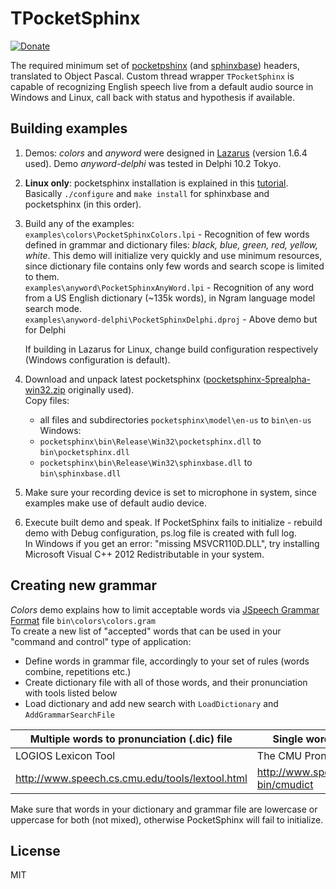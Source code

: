 # TPocketSphinx
[![Donate](https://www.paypalobjects.com/en_US/i/btn/btn_donateCC_LG.gif)](https://www.paypal.com/cgi-bin/webscr?cmd=_s-xclick&hosted_button_id=SSCM9JJLXA8UC)

The required minimum set of [pocketpshinx](https://github.com/cmusphinx/pocketsphinxpocketsphinx) (and [sphinxbase](https://github.com/cmusphinx/sphinxbase)) headers, translated to Object Pascal. Custom thread wrapper `TPocketSphinx` is capable of recognizing English speech live from a default audio source in Windows and Linux, call back with status and hypothesis if available.

## Building examples
1. Demos: *colors* and *anyword* were designed in [Lazarus](http://www.lazarus-ide.org/) (version 1.6.4 used). Demo *anyword-delphi* was tested in Delphi 10.2 Tokyo.
2. **Linux only**: pocketsphinx installation is explained in this [tutorial](http://cmusphinx.sourceforge.net/wiki/tutorialpocketsphinx). Basically `./configure` and `make install` for sphinxbase and pocketsphinx (in this order).
3. Build any of the examples:   
   `examples\colors\PocketSphinxColors.lpi` - Recognition of few words defined in grammar and dictionary files: *black, blue, green, red, yellow, white*. This demo will initialize very quickly and use minimum resources, since dictionary file contains only few words and search scope is limited to them.   
   `examples\anyword\PocketSphinxAnyWord.lpi` - Recognition of any word from a US English dictionary (~135k words), in Ngram language model search mode.   
   `examples\anyword-delphi\PocketSphinxDelphi.dproj` - Above demo but for Delphi   
   
   If building in Lazarus for Linux, change build configuration respectively (Windows configuration is default).
4. Download and unpack latest pocketsphinx ([pocketsphinx-5prealpha-win32.zip](https://sourceforge.net/projects/cmusphinx/files/pocketsphinx/5prealpha/pocketsphinx-5prealpha-win32.zip/download) originally used).   
Copy files:
   - all files and subdirectories `pocketsphinx\model\en-us` to `bin\en-us`
   Windows:
   - `pocketsphinx\bin\Release\Win32\pocketsphinx.dll` to `bin\pocketsphinx.dll`
   - `pocketsphinx\bin\Release\Win32\sphinxbase.dll` to `bin\sphinxbase.dll`
5. Make sure your recording device is set to microphone in system, since examples make use of default audio device.
6. Execute built demo and speak. If PocketSphinx fails to initialize - rebuild demo with Debug configuration, ps.log file is created with full log.   
In Windows if you get an error: "missing MSVCR110D.DLL", try installing Microsoft Visual C++ 2012 Redistributable in your system.

## Creating new grammar
*Colors* demo explains how to limit acceptable words via [JSpeech Grammar Format](https://www.w3.org/TR/jsgf/) file `bin\colors\colors.gram`  
To create a new list of "accepted" words that can be used in your "command and control" type of application:
   - Define words in grammar file, accordingly to your set of rules (words combine, repetitions etc.)
   - Create dictionary file with all of those words, and their pronunciation with tools listed below
   - Load dictionary and add new search with `LoadDictionary` and `AddGrammarSearchFile`
   
| Multiple words to pronunciation (.dic) file     | Single word to pronunciation                 |
| ----------------------------------------------- |----------------------------------------------|
| LOGIOS Lexicon Tool                             | The CMU Pronouncing Dictionary               |
| http://www.speech.cs.cmu.edu/tools/lextool.html | http://www.speech.cs.cmu.edu/cgi-bin/cmudict |

Make sure that words in your dictionary and grammar file are lowercase or uppercase for both (not mixed), otherwise PocketSphinx will fail to initialize.

## License
MIT
